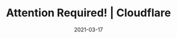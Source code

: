 ---
title: "Attention Required! | Cloudflare"
date: 2021-03-17
externalLink: https://cacm.acm.org/blogs/blog-cacm/245277-the-remote-revolution-has-to-be-driven-by-output-not-salaries/fulltext
---